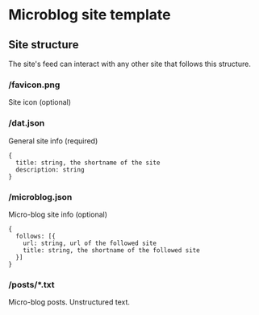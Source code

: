 # Microblog site template

## Site structure

The site's feed can interact with any other site that follows this structure.

### /favicon.png

Site icon (optional)

### /dat.json

General site info (required)

```
{
  title: string, the shortname of the site
  description: string
}
```

### /microblog.json

Micro-blog site info (optional)

```
{
  follows: [{
    url: string, url of the followed site
    title: string, the shortname of the followed site
  }]
}
```

### /posts/*.txt

Micro-blog posts. Unstructured text.